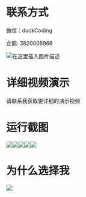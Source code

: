 # 联系方式

微信：duckCoding

企鹅: 3820006966

![在这里插入图片描述](http://upload.cxycsx.vip/91ab4bcb4f2c4c6db86365bb6d6e9c62.jpeg)

# 详细视频演示

请联系我获取更详细的演示视频

# 运行截图

![](http://www.bysj52.com/uploadfile/ueditor/image/202306/%E6%AF%95%E8%AE%BEweixin177%E9%AB%98%E6%A0%A1%E6%95%99%E5%B8%88%E6%88%90%E6%9E%9C%E7%AE%A1%E7%90%86%E5%B0%8F%E7%A8%8B%E5%BA%8F%E7%9A%84springboot%E6%AF%95%E4%B8%9A%E8%AE%BE%E8%AE%A1/2.png)![](http://www.bysj52.com/uploadfile/ueditor/image/202306/%E6%AF%95%E8%AE%BEweixin177%E9%AB%98%E6%A0%A1%E6%95%99%E5%B8%88%E6%88%90%E6%9E%9C%E7%AE%A1%E7%90%86%E5%B0%8F%E7%A8%8B%E5%BA%8F%E7%9A%84springboot%E6%AF%95%E4%B8%9A%E8%AE%BE%E8%AE%A1/1.png)![](http://www.bysj52.com/uploadfile/ueditor/image/202306/%E6%AF%95%E8%AE%BEweixin177%E9%AB%98%E6%A0%A1%E6%95%99%E5%B8%88%E6%88%90%E6%9E%9C%E7%AE%A1%E7%90%86%E5%B0%8F%E7%A8%8B%E5%BA%8F%E7%9A%84springboot%E6%AF%95%E4%B8%9A%E8%AE%BE%E8%AE%A1/4.png)![](http://www.bysj52.com/uploadfile/ueditor/image/202306/%E6%AF%95%E8%AE%BEweixin177%E9%AB%98%E6%A0%A1%E6%95%99%E5%B8%88%E6%88%90%E6%9E%9C%E7%AE%A1%E7%90%86%E5%B0%8F%E7%A8%8B%E5%BA%8F%E7%9A%84springboot%E6%AF%95%E4%B8%9A%E8%AE%BE%E8%AE%A1/5.png)![](http://www.bysj52.com/uploadfile/ueditor/image/202306/%E6%AF%95%E8%AE%BEweixin177%E9%AB%98%E6%A0%A1%E6%95%99%E5%B8%88%E6%88%90%E6%9E%9C%E7%AE%A1%E7%90%86%E5%B0%8F%E7%A8%8B%E5%BA%8F%E7%9A%84springboot%E6%AF%95%E4%B8%9A%E8%AE%BE%E8%AE%A1/3.png)

# 为什么选择我

![](http://upload.cxycsx.vip/%E7%A8%8B%E5%BA%8F%E8%AE%BE%E8%AE%A1.png)

